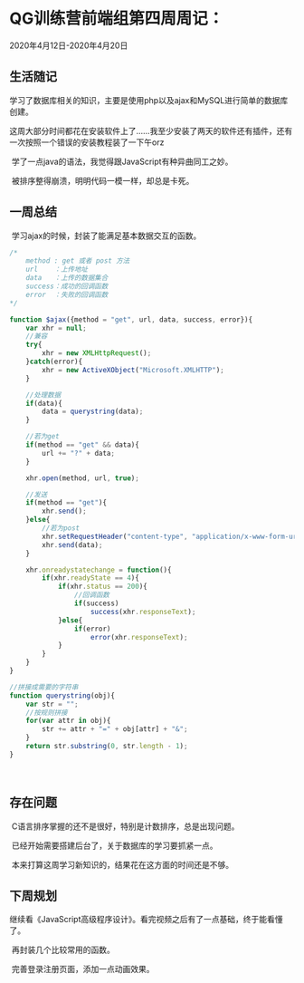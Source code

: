 # QG训练营前端组第四周周记：
2020年4月12日-2020年4月20日

## 生活随记

​		学习了数据库相关的知识，主要是使用php以及ajax和MySQL进行简单的数据库创建。

​		这周大部分时间都花在安装软件上了……我至少安装了两天的软件还有插件，还有一次按照一个错误的安装教程装了一下午orz

​		学了一点java的语法，我觉得跟JavaScript有种异曲同工之妙。

​		被排序整得崩溃，明明代码一模一样，却总是卡死。

## 一周总结

​		学习ajax的时候，封装了能满足基本数据交互的函数。

```javascript
/*
    method : get 或者 post 方法
    url    ：上传地址
    data   ：上传的数据集合
    success：成功的回调函数
    error  ：失败的回调函数
*/

function $ajax({method = "get", url, data, success, error}){
    var xhr = null;
    //兼容
    try{
        xhr = new XMLHttpRequest();
    }catch(error){
        xhr = new ActiveXObject("Microsoft.XMLHTTP");
    }

    //处理数据
    if(data){
        data = querystring(data);
    }

    //若为get
    if(method == "get" && data){
        url += "?" + data;
    }

    xhr.open(method, url, true);

    //发送
    if(method == "get"){
        xhr.send();
    }else{
        //若为post
        xhr.setRequestHeader("content-type", "application/x-www-form-urlencoded");
        xhr.send(data);
    }

    xhr.onreadystatechange = function(){
        if(xhr.readyState == 4){
            if(xhr.status == 200){
                //回调函数
                if(success)
                    success(xhr.responseText);
            }else{
                if(error)
                    error(xhr.responseText);
            }
        }
    }
}

//拼接成需要的字符串
function querystring(obj){
    var str = "";
    //按规则拼接
    for(var attr in obj){
        str += attr + "=" + obj[attr] + "&";
    }
    return str.substring(0, str.length - 1);
}
```

​		

## 存在问题

​		C语言排序掌握的还不是很好，特别是计数排序，总是出现问题。

​		已经开始需要搭建后台了，关于数据库的学习要抓紧一点。

​		本来打算这周学习新知识的，结果花在这方面的时间还是不够。

## 下周规划

​		继续看《JavaScript高级程序设计》。看完视频之后有了一点基础，终于能看懂了。

​		再封装几个比较常用的函数。

​		完善登录注册页面，添加一点动画效果。

